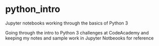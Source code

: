 # python_intro
Jupyter notebooks working through the basics of Python 3

Going through the intro to Python 3 challenges at CodeAcademy and keeping my notes and sample work in Jupyter Notbeooks for reference
